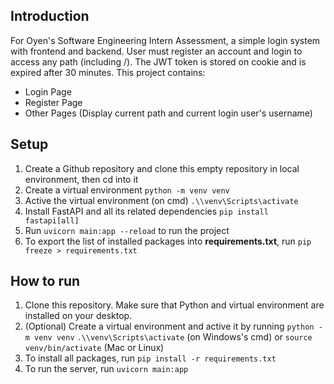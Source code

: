 ## Introduction
For Oyen's Software Engineering Intern Assessment, a simple login system with frontend and backend. User must register an account and login to access any path (including /). The JWT token is stored on cookie and is expired after 30 minutes. This project contains:
- Login Page
- Register Page
- Other Pages (Display current path and current login user's username)


## Setup
1. Create a Github repository and clone this empty repository in local environment, then cd into it
2. Create a virtual environment 
    `python -m venv venv`
3. Active the virtual environment (on cmd)
    `.\\venv\Scripts\activate`
4. Install FastAPI and all its related dependencies 
    `pip install fastapi[all]`
5. Run `uvicorn main:app --reload` to run the project
6. To export the list of installed packages into **requirements.txt**, run
    `pip freeze > requirements.txt`

## How to run
1. Clone this repository. Make sure that Python and virtual environment are installed on your desktop.
2. (Optional) Create a virtual environment and active it by running
    `python -m venv venv`
    `.\\venv\Scripts\activate` (on Windows's cmd) or `source venv/bin/activate` (Mac or Linux)
3. To install all packages, run `pip install -r requirements.txt`
4. To run the server, run `uvicorn main:app`